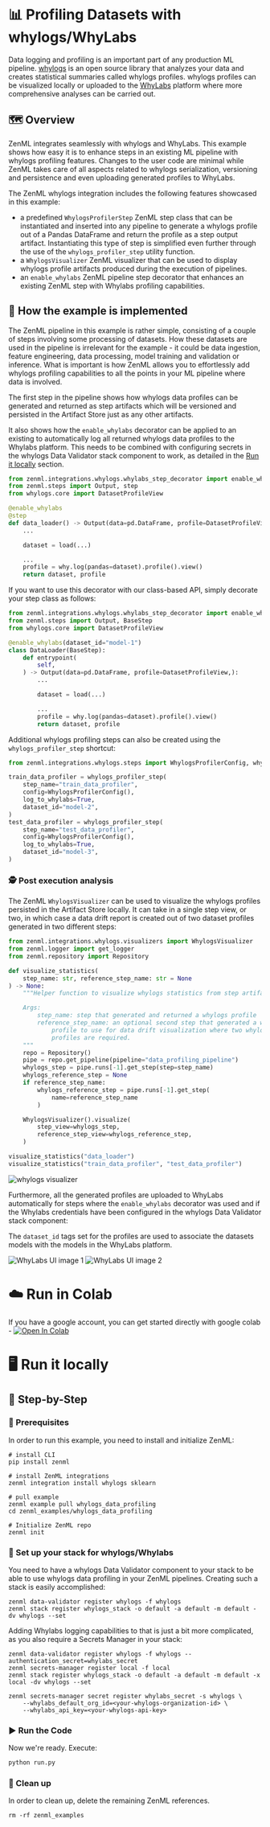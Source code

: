 # 📊 Profiling Datasets with whylogs/WhyLabs
Data logging and profiling is an important part of any production ML
pipeline. [whylogs](https://whylabs.ai/whylogs) is an open source library
that analyzes your data and creates statistical summaries called whylogs
profiles. whylogs profiles can be visualized locally or uploaded to the
[WhyLabs](https://whylabs.ai/) platform where more comprehensive analyses can be carried out.

## 🗺 Overview
ZenML integrates seamlessly with whylogs and WhyLabs. This example shows
how easy it is to enhance steps in an existing ML pipeline with whylogs
profiling features. Changes to the user code are minimal while ZenML takes
care of all aspects related to whylogs serialization, versioning and persistence
and even uploading generated profiles to WhyLabs.

The ZenML whylogs integration includes the following features showcased in this
example:

* a predefined `WhylogsProfilerStep` ZenML step class that can be
instantiated and inserted into any pipeline to generate a whylogs profile
out of a Pandas DataFrame and return the profile as a step output artifact.
Instantiating this type of step is simplified even further through the
use of the `whylogs_profiler_step` utility function.
* a `WhylogsVisualizer` ZenML visualizer that can be used to display whylogs
profile artifacts produced during the execution of pipelines.
* an `enable_whylabs` ZenML pipeline step decorator that enhances an
existing ZenML step with Whylabs profiling capabilities.

## 🧰 How the example is implemented
The ZenML pipeline in this example is rather simple, consisting of a couple
of steps involving some processing of datasets. How these datasets are used in
the pipeline is irrelevant for the example - it could be data ingestion, feature
engineering, data processing, model training and validation or inference. What
is important is how ZenML allows you to effortlessly add whylogs profiling
capabilities to all the points in your ML pipeline where data is involved.

The first step in the pipeline shows how whylogs data profiles can be generated
and returned as step artifacts which will be versioned and persisted in the
Artifact Store just as any other artifacts.

It also shows how the `enable_whylabs` decorator can be applied to an existing
to automatically log all returned whylogs data profiles to the Whylabs platform.
This needs to be combined with configuring secrets in the whylogs Data Validator
stack component to work, as detailed in the [Run it locally](#-run-it-locally)
section.

```python
from zenml.integrations.whylogs.whylabs_step_decorator import enable_whylabs
from zenml.steps import Output, step
from whylogs.core import DatasetProfileView

@enable_whylabs
@step
def data_loader() -> Output(data=pd.DataFrame, profile=DatasetProfileView,):
    ...

    dataset = load(...)

    ...
    profile = why.log(pandas=dataset).profile().view()
    return dataset, profile
```

If you want to use this decorator with our class-based API, simply decorate your step class as follows:
```python
from zenml.integrations.whylogs.whylabs_step_decorator import enable_whylabs
from zenml.steps import Output, BaseStep
from whylogs.core import DatasetProfileView

@enable_whylabs(dataset_id="model-1")
class DataLoader(BaseStep):
    def entrypoint(
        self,
    ) -> Output(data=pd.DataFrame, profile=DatasetProfileView,):
        ...

        dataset = load(...)

        ...
        profile = why.log(pandas=dataset).profile().view()
        return dataset, profile
```

Additional whylogs profiling steps can also be created using the
`whylogs_profiler_step` shortcut:

```python
from zenml.integrations.whylogs.steps import WhylogsProfilerConfig, whylogs_profiler_step

train_data_profiler = whylogs_profiler_step(
    step_name="train_data_profiler",
    config=WhylogsProfilerConfig(),
    log_to_whylabs=True,
    dataset_id="model-2",
)
test_data_profiler = whylogs_profiler_step(
    step_name="test_data_profiler",
    config=WhylogsProfilerConfig(),
    log_to_whylabs=True,
    dataset_id="model-3",
)
```

### 🕵️ Post execution analysis

The ZenML `WhylogsVisualizer` can be used to visualize the whylogs
profiles persisted in the Artifact Store locally. It can take in a single
step view, or two, in which case a data drift report is created out of two
dataset profiles generated in two different steps:

```python
from zenml.integrations.whylogs.visualizers import WhylogsVisualizer
from zenml.logger import get_logger
from zenml.repository import Repository

def visualize_statistics(
    step_name: str, reference_step_name: str = None
) -> None:
    """Helper function to visualize whylogs statistics from step artifacts.

    Args:
        step_name: step that generated and returned a whylogs profile
        reference_step_name: an optional second step that generated a whylogs
            profile to use for data drift visualization where two whylogs
            profiles are required.
    """
    repo = Repository()
    pipe = repo.get_pipeline(pipeline="data_profiling_pipeline")
    whylogs_step = pipe.runs[-1].get_step(step=step_name)
    whylogs_reference_step = None
    if reference_step_name:
        whylogs_reference_step = pipe.runs[-1].get_step(
            name=reference_step_name
        )

    WhylogsVisualizer().visualize(
        step_view=whylogs_step,
        reference_step_view=whylogs_reference_step,
    )

visualize_statistics("data_loader")
visualize_statistics("train_data_profiler", "test_data_profiler")
```

![whylogs visualizer](assets/whylogs-visualizer.png)

Furthermore, all the generated profiles are uploaded to WhyLabs automatically
for steps where the `enable_whylabs` decorator was used and if the Whylabs
credentials have been configured in the whylogs Data Validator stack component:


The `dataset_id` tags set for the profiles are used to associate
the datasets models with the models in the WhyLabs platform. 

![WhyLabs UI image 1](assets/whylabs-ui-01.png)
![WhyLabs UI image 2](assets/whylabs-ui-02.png)

# ☁️ Run in Colab
If you have a google account, you can get started directly with google colab - [![Open In Colab](https://colab.research.google.com/assets/colab-badge.svg)](https://colab.research.google.com/github/zenml-io/zenml/blob/main/examples/whylogs_data_profiling/whylogs.ipynb)

# 🖥 Run it locally

## 👣 Step-by-Step
### 📄 Prerequisites 
In order to run this example, you need to install and initialize ZenML:

```shell
# install CLI
pip install zenml

# install ZenML integrations
zenml integration install whylogs sklearn

# pull example
zenml example pull whylogs_data_profiling
cd zenml_examples/whylogs_data_profiling

# Initialize ZenML repo
zenml init
```

### 🥞 Set up your stack for whylogs/Whylabs

You need to have a whylogs Data Validator component to your stack to be able to
use whylogs data profiling in your ZenML pipelines. Creating such a stack is
easily accomplished:  

```shell
zenml data-validator register whylogs -f whylogs
zenml stack register whylogs_stack -o default -a default -m default -dv whylogs --set
```

Adding Whylabs logging capabilities to that is just a bit more complicated, as you
also require a Secrets Manager in your stack:

```shell
zenml data-validator register whylogs -f whylogs --authentication_secret=whylabs_secret
zenml secrets-manager register local -f local
zenml stack register whylogs_stack -o default -a default -m default -x local -dv whylogs --set

zenml secrets-manager secret register whylabs_secret -s whylogs \
    --whylabs_default_org_id=<your-whylogs-organization-id> \
    --whylabs_api_key=<your-whylogs-api-key>
```

### ▶️ Run the Code
Now we're ready. Execute:

```bash
python run.py
```

### 🧽 Clean up
In order to clean up, delete the remaining ZenML references.

```shell
rm -rf zenml_examples
```
